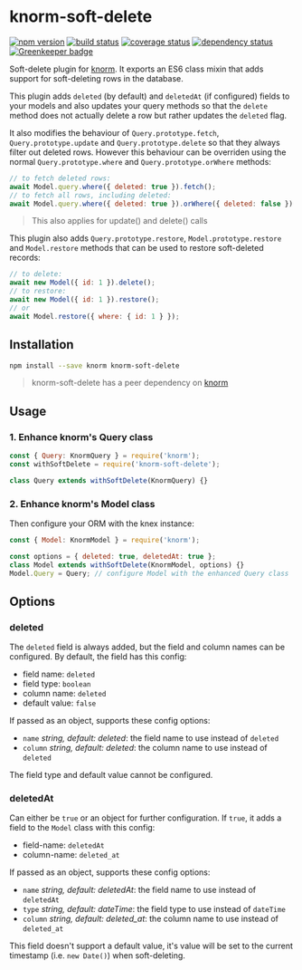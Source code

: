 # knorm-soft-delete

[![npm version](https://badge.fury.io/js/knorm-soft-delete.svg)](http://badge.fury.io/js/knorm-soft-delete)
[![build status](https://travis-ci.org/joelmukuthu/knorm-soft-delete.svg?branch=master)](https://travis-ci.org/joelmukuthu/knorm-soft-delete)
[![coverage status](https://coveralls.io/repos/github/joelmukuthu/knorm-soft-delete/badge.svg?branch=master)](https://coveralls.io/github/joelmukuthu/knorm-soft-delete?branch=master)
[![dependency status](https://david-dm.org/joelmukuthu/knorm-soft-delete.svg)](https://david-dm.org/joelmukuthu/kknorm-soft-delete)
[![Greenkeeper badge](https://badges.greenkeeper.io/joelmukuthu/knorm-soft-delete.svg)](https://greenkeeper.io/)

Soft-delete plugin for [knorm](https://www.npmjs.com/package/knorm). It exports
an ES6 class mixin that adds support for soft-deleting rows in the database.

This plugin adds `deleted` (by default) and `deletedAt` (if configured) fields
to your models and also updates your query methods so that the `delete` method
does not actually delete a row but rather updates the `deleted` flag.

It also modifies the behaviour of `Query.prototype.fetch`,
`Query.prototype.update` and `Query.prototype.delete` so that they always filter
out deleted rows. However this behaviour can be overriden using the normal
`Query.prototype.where` and `Query.prototype.orWhere` methods:

```js
// to fetch deleted rows:
await Model.query.where({ deleted: true }).fetch();
// to fetch all rows, including deleted:
await Model.query.where({ deleted: true }).orWhere({ deleted: false }).fetch();
```
> This also applies for update() and delete() calls

This plugin also adds `Query.prototype.restore`, `Model.prototype.restore` and
`Model.restore` methods that can be used to restore soft-deleted records:
```js
// to delete:
await new Model({ id: 1 }).delete();
// to restore:
await new Model({ id: 1 }).restore();
// or
await Model.restore({ where: { id: 1 } });
```

## Installation
```bash
npm install --save knorm knorm-soft-delete
```
> knorm-soft-delete has a peer dependency on [knorm](https://www.npmjs.com/package/knorm)

## Usage
### 1. Enhance knorm's Query class

```js
const { Query: KnormQuery } = require('knorm');
const withSoftDelete = require('knorm-soft-delete');

class Query extends withSoftDelete(KnormQuery) {}
```

### 2. Enhance knorm's Model class

Then configure your ORM with the knex instance:

```js
const { Model: KnormModel } = require('knorm');

const options = { deleted: true, deletedAt: true };
class Model extends withSoftDelete(KnormModel, options) {}
Model.Query = Query; // configure Model with the enhanced Query class
```

## Options

### deleted

The `deleted` field is always added, but the field and column names can be
configured. By default, the field has this config:
- field name: `deleted`
- field type: `boolean`
- column name: `deleted`
- default value: `false`

If passed as an object, supports these config options:
- `name` *string, default: deleted*: the field name to use instead of `deleted`
- `column` *string, default: deleted*: the column name to use instead of
  `deleted`

The field type and default value cannot be configured.

### deletedAt

Can either be `true` or an object for further configuration. If `true`, it adds
a field to the `Model` class with this config:
- field-name: `deletedAt`
- column-name: `deleted_at`

If passed as an object, supports these config options:
- `name` *string, default: deletedAt*: the field name to use instead of
  `deletedAt`
- `type` *string, default: dateTime*: the field type to use instead of
  `dateTime`
- `column` *string, default: deleted_at*: the column name to use instead of
  `deleted_at`

This field doesn't support a default value, it's value will be set to the
current timestamp (i.e. `new Date()`) when soft-deleting.

